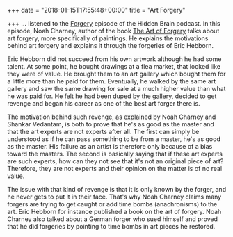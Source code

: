+++
date = "2018-01-15T17:55:48+00:00"
title = "Art Forgery"

+++
... listened to the [Forgery](https://www.npr.org/2015/12/01/457232855/how-the-brain-tells-real-from-fake-from-fine-art-to-fine-wine) episode of the Hidden Brain podcast. In this episode, Noah Charney, author of the book [The Art of Forgery](https://www.amazon.com/Art-Forgery-Motives-Methods-Forgers/dp/0714867454/ref=as_sl_pc_tf_til?tag=grochat-20&linkCode=w00&linkId=351a233cbde4185e49e66ced4a71957d&creativeASIN=0714867454) talks about art forgery, more specifically of paintings. He explains the motivations behind art forgery and explains it through the forgeries of Eric Hebborn.

Eric Hebborn did not succeed from his own artwork although he had some talent. At some point, he bought drawings at a flea market, that looked like they were of value. He brought them to an art gallery which bought them for a little more than he paid for them. Eventually, he walked by the same art gallery and saw the same drawing for sale at a much higher value than what he was paid for. He felt he had been duped by the gallery, decided to get revenge and began his career as one of the best art forger there is.

The motivation behind such revenge, as explained by Noah Charney and Shankar Vedantam, is both to prove that he's as good as the master and that the art experts are not experts after all. The first can simply be understood as if he can pass something to be from a master, he's as good as the master. His failure as an artist is therefore only because of a bias toward the masters. The second is basically saying that if these art experts are such experts, how can they not see that it's not an original piece of art? Therefore, they are not experts and their opinion on the matter is of no real value.

The issue with that kind of revenge is that it is only known by the forger, and he never gets to put it in their face. That's why Noah Charney claims many forgers are trying to get caught or add time bombs (anachronisms) to the art. Eric Hebborn for instance published a book on the art of forgery. Noah Charney also talked about a German forger who sued himself and proved that he did forgeries by pointing to time bombs in art pieces he restored.
